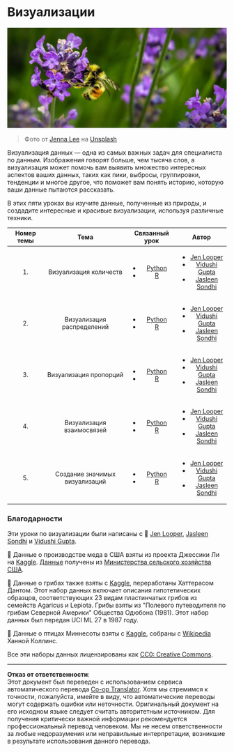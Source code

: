 <!--
CO_OP_TRANSLATOR_METADATA:
{
  "original_hash": "1441550a0d789796b2821e04f7f4cc94",
  "translation_date": "2025-08-27T10:05:32+00:00",
  "source_file": "3-Data-Visualization/README.md",
  "language_code": "ru"
}
-->
# Визуализации

![пчела на цветке лаванды](../../../translated_images/bee.0aa1d91132b12e3a8994b9ca12816d05ce1642010d9b8be37f8d37365ba845cf.ru.jpg)
> Фото от <a href="https://unsplash.com/@jenna2980?utm_source=unsplash&utm_medium=referral&utm_content=creditCopyText">Jenna Lee</a> на <a href="https://unsplash.com/s/photos/bees-in-a-meadow?utm_source=unsplash&utm_medium=referral&utm_content=creditCopyText">Unsplash</a>

Визуализация данных — одна из самых важных задач для специалиста по данным. Изображения говорят больше, чем тысяча слов, а визуализация может помочь вам выявить множество интересных аспектов ваших данных, таких как пики, выбросы, группировки, тенденции и многое другое, что поможет вам понять историю, которую ваши данные пытаются рассказать.

В этих пяти уроках вы изучите данные, полученные из природы, и создадите интересные и красивые визуализации, используя различные техники.

| Номер темы | Тема | Связанный урок | Автор |
| :-----------: | :--: | :-----------: | :----: |
| 1. | Визуализация количеств | <ul> <li> [Python](09-visualization-quantities/README.md)</li>  <li>[R](../../../3-Data-Visualization/R/09-visualization-quantities) </li> </ul>|<ul> <li> [Jen Looper](https://twitter.com/jenlooper)</li><li> [Vidushi Gupta](https://github.com/Vidushi-Gupta)</li> <li>[Jasleen Sondhi](https://github.com/jasleen101010)</li></ul> |
| 2. | Визуализация распределений | <ul> <li> [Python](10-visualization-distributions/README.md)</li>  <li>[R](../../../3-Data-Visualization/R/10-visualization-distributions) </li> </ul>|<ul> <li> [Jen Looper](https://twitter.com/jenlooper)</li><li> [Vidushi Gupta](https://github.com/Vidushi-Gupta)</li> <li>[Jasleen Sondhi](https://github.com/jasleen101010)</li></ul> |
| 3. | Визуализация пропорций | <ul> <li> [Python](11-visualization-proportions/README.md)</li>  <li>[R](../../../3-Data-Visualization) </li> </ul>|<ul> <li> [Jen Looper](https://twitter.com/jenlooper)</li><li> [Vidushi Gupta](https://github.com/Vidushi-Gupta)</li> <li>[Jasleen Sondhi](https://github.com/jasleen101010)</li></ul> |
| 4. | Визуализация взаимосвязей | <ul> <li> [Python](12-visualization-relationships/README.md)</li>  <li>[R](../../../3-Data-Visualization) </li> </ul>|<ul> <li> [Jen Looper](https://twitter.com/jenlooper)</li><li> [Vidushi Gupta](https://github.com/Vidushi-Gupta)</li> <li>[Jasleen Sondhi](https://github.com/jasleen101010)</li></ul> |
| 5. | Создание значимых визуализаций | <ul> <li> [Python](13-meaningful-visualizations/README.md)</li>  <li>[R](../../../3-Data-Visualization) </li> </ul>|<ul> <li> [Jen Looper](https://twitter.com/jenlooper)</li><li> [Vidushi Gupta](https://github.com/Vidushi-Gupta)</li> <li>[Jasleen Sondhi](https://github.com/jasleen101010)</li></ul> |

### Благодарности

Эти уроки по визуализации были написаны с 🌸 [Jen Looper](https://twitter.com/jenlooper), [Jasleen Sondhi](https://github.com/jasleen101010) и [Vidushi Gupta](https://github.com/Vidushi-Gupta).

🍯 Данные о производстве меда в США взяты из проекта Джессики Ли на [Kaggle](https://www.kaggle.com/jessicali9530/honey-production). [Данные](https://usda.library.cornell.edu/concern/publications/rn301137d) получены из [Министерства сельского хозяйства США](https://www.nass.usda.gov/About_NASS/index.php).

🍄 Данные о грибах также взяты с [Kaggle](https://www.kaggle.com/hatterasdunton/mushroom-classification-updated-dataset), переработаны Хаттерасом Дантом. Этот набор данных включает описания гипотетических образцов, соответствующих 23 видам пластинчатых грибов из семейств Agaricus и Lepiota. Грибы взяты из "Полевого путеводителя по грибам Северной Америки" Общества Одюбона (1981). Этот набор данных был передан UCI ML 27 в 1987 году.

🦆 Данные о птицах Миннесоты взяты с [Kaggle](https://www.kaggle.com/hannahcollins/minnesota-birds), собраны с [Wikipedia](https://en.wikipedia.org/wiki/List_of_birds_of_Minnesota) Ханной Коллинс.

Все эти наборы данных лицензированы как [CC0: Creative Commons](https://creativecommons.org/publicdomain/zero/1.0/).

---

**Отказ от ответственности**:  
Этот документ был переведен с использованием сервиса автоматического перевода [Co-op Translator](https://github.com/Azure/co-op-translator). Хотя мы стремимся к точности, пожалуйста, имейте в виду, что автоматические переводы могут содержать ошибки или неточности. Оригинальный документ на его исходном языке следует считать авторитетным источником. Для получения критически важной информации рекомендуется профессиональный перевод человеком. Мы не несем ответственности за любые недоразумения или неправильные интерпретации, возникшие в результате использования данного перевода.